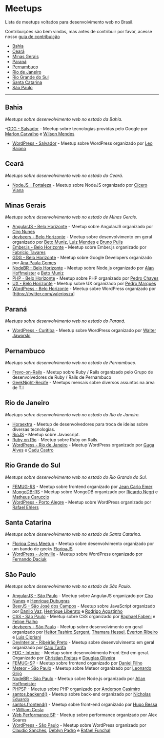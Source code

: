 # Meetups

Lista de meetups voltados para desenvolvimento web no Brasil.

Contribuições são bem vindas, mas antes de contribuir por favor, acesse nosso [guia de contribuição](https://github.com/cerebrobr/meetups/blob/master/CONTRIBUTING.md)

- [Bahia](#bahia)
- [Ceará](#ceará)
- [Minas Gerais](#minas-gerais)
- [Paraná](#paraná)
- [Pernambuco](#pernambuco)
- [Rio de Janeiro](#rio-de-janeiro)
- [Rio Grande do Sul](#rio-grande-do-sul)
- [Santa Catarina](#santa-catarina)
- [São Paulo](#são-paulo)

----

## Bahia
*Meetups sobre desenvolvimento web no estado da Bahia.*

-[GDG - Salvador](http://www.meetup.com/GDG-Salvador/) - Meetup sobre tecnologias providas pelo Google por [Marlon Carvalho](https://twitter.com/marlonscarvalho) e [Wilson Mendes](https://twitter.com/willmendesneto)
- [WordPress - Salvador](http://meetup.com/wpsalvador) - Meetup sobre WordPress organizado por [Leo Baiano](https://twitter.com/leobaiano)

## Ceará
*Meetups sobre desenvolvimento web no estado do Ceará.*

- [NodeJS - Fortaleza](http://www.meetup.com/nug-ce/) - Meetup sobre NodeJS organizado por [Cícero Viana](https://twitter.com/cicerohen/)

## Minas Gerais
*Meetups sobre desenvolvimento web no estado de Minas Gerais.*

- [AngularJS - Belo Horizonte](http://www.meetup.com/AngularJS-BH/) - Meetup sobre AngularJS organizado por [Ciro Nunes](http://twitter.com/cironunesdev/)
- [devbeers - Belo Horizonte](http://www.meetup.com/devbeers-Belo-Horizonte/) - Meetup sobre desenvolvimento em geral organizado por [Beto Muniz](https://twitter.com/obetomuniz), [Luiz Mendes](https://twitter.com/lurimendes) e [Bruno Pulis](https://twitter.com/brunopulis)
- [Ember.js - Belo Horizonte](http://www.meetup.com/Ember-BH/) - Meetup sobre Ember.js organizado por [Fabrício Tavares](https://twitter.com/fabriciotav)
- [GDG - Belo Horizonte](http://www.meetup.com/GDG-BH/) - Meetup sobre Google Developers organizado por [Ana Paula Gomes](http://twitter.com/AnaPaulaGomess/)
- [NodeBR - Belo Horizonte](http://www.meetup.com/NodeBR-Minas-Gerais/) - Meetup sobre Node.js organizado por [Alan Hoffmeister](https://twitter.com/alan_hoff) e [Beto Muniz](https://twitter.com/obetomuniz/)
- [PHP - Belo Horizonte](http://www.meetup.com/PHP-MG/) - Meetup sobre PHP organizado por [Pedro Chaves](https://twitter.com/pedrochaves)
- [UX - Belo Horizonte](http://www.meetup.com/UX-Belo-Horizonte/) - Meetup sobre UX organizado por [Pedro Marques](https://twitter.com/pedro_designer/)
- [WordPress - Belo Horizonte](http://www.meetup.com/WordPressBeloHorizonte) - Meetup sobre WordPress organizado por [https://twitter.com/valeriosza]

## Paraná
*Meetups sobre desenvolvimento web no estado do Paraná.*
- [WordPress - Curitiba](http://www.meetup.com/wpcuritiba/) - Meetup sobre WordPress organizado por [Walter Jaworski](https://www.facebook.com/waltinhojaworski)

## Pernambuco
*Meetups sobre desenvolvimento web no estado de Pernambuco.*
- [Frevo-on-Rails](http://frevoonrails.com.br/) - Meetup sobre Ruby / Rails organizado pelo Grupo de desenvolvedores de Ruby / Rails de Pernambuco
- [GeekNight-Recife](http://geeknightrecife.github.io/) - Meetups mensais sobre diversos assuntos na área de T.I

## Rio de Janeiro
*Meetups sobre desenvolvimento web no estado do Rio de Janeiro.*
- [Horaextra](http://horaextra.org/) - Meetup de desenvolvedores para troca de ideias sobre diversas tecnologias.
- [RioJS](http://riojs.org/) - Meetup sobre Javascript.
- [Ruby on Rio](http://rubyonrio.org/) - Meetup sobre Ruby on Rails.
- [WordPress - Rio de Janeiro](http://www.meetup.com/wp-rio) - Meetup WordPress organizado por [Guga Alves](https://twitter.com/GugaAlves) e [Cadu Castro](https://twitter.com/castroalves)

## Rio Grande do Sul
*Meetups sobre desenvolvimento web no estado do Rio Grande do Sul.*

- [FEMUG-RS](http://www.meetup.com/FEMUG-RS/) - Meetup sobre frontend organizado por [Jean Carlo Emer](https://twitter.com/jcemer)
- [MongoDB-RS](http://www.meetup.com/Rio-Grande-do-Sul-MongoDB-User-Group/) - Meetup sobre MongoDB organizado por [Ricardo Negri](https://twitter.com/riconegri) e [Matheus Caruccio](https://twitter.com/MateusCaruccio)
- [WordPress - Porto Alegre](http://www.meetup.com/wp-poa/) - Meetup sobre WordPress organizado por [Rafael Ehlers](https://twitter.com/rafaehlers)

## Santa Catarina
*Meetups sobre desenvolvimento web no estado de Santa Catarina.*

- [Floripa Devs Meetup](http://floripajs.org/) - Meetup sobre desenvolvimento organizado por um bando de geeks [FloripaJS](https://twitter.com/FloripaJS)
- [WordPress - Joinville](http://www.meetup.com/wpjoinville/) - Meetup sobre WordPress organizado por [Fernando Daciuk](https://twitter.com/fdaciuk)

## São Paulo
*Meetups sobre desenvolvimento web no estado de São Paulo.*

- [AngularJS - São Paulo](http://www.meetup.com/AngularJS-Sao-Paulo/) - Meetup sobre AngularJS organizado por [Ciro Nunes](https://twitter.com/cironunesdev) e [Henrique Dubugras](https://twitter.com/hdubugras)
- [BeerJS - São José dos Campos](http://www.meetup.com/pt-BR/Beer-js-SJC/) - Meetup sobre JavaScript organizado por [Danilo Vaz](https://twitter.com/_danilovaz), [Henrique Liberato](https://github.com/hliberato) e [Rodrigo Agostinho](https://twitter.com/rodrigoagostin)
- [CSS - São Paulo](http://www.meetup.com/CSS-SP/) - Meetup sobre CSS organizado por [Raphael Fabeni](https://twitter.com/raphaelfabeni) e [Felipe Fialho](https://twitter.com/LFeh)
- [devbeers - São Paulo](http://www.meetup.com/devbeers-Sao-Paulo/) - Meetup sobre desenvolvimento em geral organizado por [Heitor Tashiro Sergent](https://twitter.com/heitortsergent), [Thamara Hessel](https://twitter.com/ThamaraHessel), [Éverton Ribeiro](https://twitter.com/nuxlli) e [Luis Cipriani](https://twitter.com/lfcipriani)
- [DevInterior - Ribeirão Preto](http://www.meetup.com/devinterior/) - Meetup sobre desenvolvimento em geral organizado por [Caio Tarifa](https://twitter.com/caiotarifa)
- [FDG - Interior](http://www.meetup.com/fdginterior) - Meetup sobre desenvolvimento Front-End em geral. Organizado por [Christian Freitas](https://twitter.com/chrfreitas) e [Douglas Oliveira](https://twitter.com/doidz)
- [FEMUG-SP](http://femug.com/cgi-bin/mailman/listinfo/sp) - Meetup sobre frontend organizado por [Daniel Filho](https://twitter.com/danielfilho)
- [Meteor - São Paulo](http://www.meetup.com/Meteor-Sao-Paulo/) - Meetup sobre Meteor organizado por [Leonardo Grijó](http://twitter.com/leonardogrijo)
- [NodeBR - São Paulo](http://www.meetup.com/NodeBR-Sao-Paulo/) - Meetup sobre Node.js organizado por [Allan Hoffmeister](https://twitter.com/alan_hoff)
- [PHPSP](http://www.meetup.com/php-sp/) - Meetup sobre PHP organizado por [Anderson Casimiro](https://twitter.com/duodraco)
- [santos.backend()](http://www.meetup.com/santos-backend/) - Meetup sobre back-end organizado por [Nicholas Eduardo](https://github.com/nicholasess)
- [santos.frontend()](http://www.meetup.com/Santos-Front-end/) - Meetup sobre front-end organizado por [Hugo Bessa](https://github.com/hugobessaa) e [William Costa](https://github.com/williamcosta)
- [Web Performance SP](http://www.meetup.com/Web-Performance-SP) - Meetup sobre performance organizado por Alex Soares
- [WordPress - São Paulo](http://www.meetup.com/wpsampa/) - Meetup sobre WordPress organizado por [Claudio Sanches](https://twitter.com/claudiosmweb), [Deblyn Padro](https://www.facebook.com/deblynprado) e [Rafael Funchal](https://twitter.com/RafaelFunchal)
